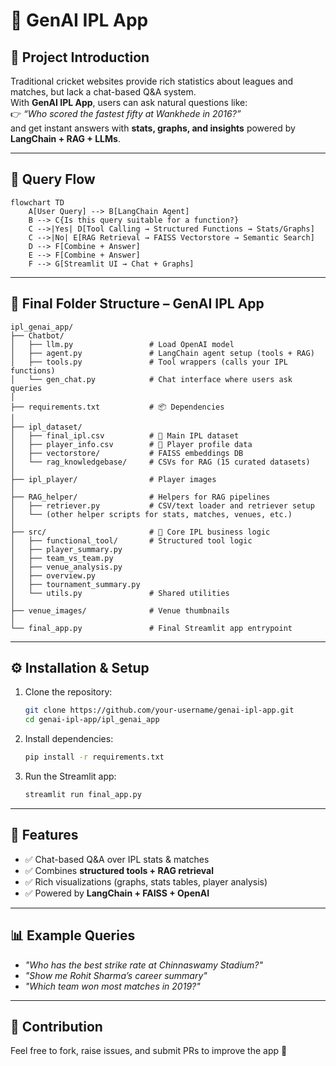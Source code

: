 # 🏏 GenAI IPL App

## 📌 Project Introduction

Traditional cricket websites provide rich statistics about leagues and matches, but lack a chat-based Q&A system.  
With **GenAI IPL App**, users can ask natural questions like:  
👉 *“Who scored the fastest fifty at Wankhede in 2016?”*  
and get instant answers with **stats, graphs, and insights** powered by **LangChain + RAG + LLMs**.

---

## 🚀 Query Flow

```mermaid
flowchart TD
    A[User Query] --> B[LangChain Agent]
    B --> C{Is this query suitable for a function?}
    C -->|Yes| D[Tool Calling → Structured Functions → Stats/Graphs]
    C -->|No| E[RAG Retrieval → FAISS Vectorstore → Semantic Search]
    D --> F[Combine + Answer]
    E --> F[Combine + Answer]
    F --> G[Streamlit UI → Chat + Graphs]
```

---

## 📂 Final Folder Structure – GenAI IPL App

```plaintext
ipl_genai_app/
├── Chatbot/
│   ├── llm.py                 # Load OpenAI model
│   ├── agent.py               # LangChain agent setup (tools + RAG)
│   ├── tools.py               # Tool wrappers (calls your IPL functions)
│   └── gen_chat.py            # Chat interface where users ask queries
│
├── requirements.txt           # 📦 Dependencies
│
├── ipl_dataset/
│   ├── final_ipl.csv          # 🔢 Main IPL dataset
│   ├── player_info.csv        # 👤 Player profile data
│   ├── vectorstore/           # FAISS embeddings DB
│   └── rag_knowledgebase/     # CSVs for RAG (15 curated datasets)
│
├── ipl_player/                # Player images
│
├── RAG_helper/                # Helpers for RAG pipelines
│   ├── retriever.py           # CSV/text loader and retriever setup
│   └── (other helper scripts for stats, matches, venues, etc.)
│
├── src/                       # 🔧 Core IPL business logic
│   ├── functional_tool/       # Structured tool logic
│   ├── player_summary.py
│   ├── team_vs_team.py
│   ├── venue_analysis.py
│   ├── overview.py
│   ├── tournament_summary.py
│   └── utils.py               # Shared utilities
│
├── venue_images/              # Venue thumbnails
│
└── final_app.py               # Final Streamlit app entrypoint
```

---

## ⚙️ Installation & Setup

1. Clone the repository:  
   ```bash
   git clone https://github.com/your-username/genai-ipl-app.git
   cd genai-ipl-app/ipl_genai_app
   ```

2. Install dependencies:  
   ```bash
   pip install -r requirements.txt
   ```

3. Run the Streamlit app:  
   ```bash
   streamlit run final_app.py
   ```

---

## 🎯 Features

- ✅ Chat-based Q&A over IPL stats & matches  
- ✅ Combines **structured tools + RAG retrieval**  
- ✅ Rich visualizations (graphs, stats tables, player analysis)  
- ✅ Powered by **LangChain + FAISS + OpenAI**  

---

## 📊 Example Queries

- *"Who has the best strike rate at Chinnaswamy Stadium?"*  
- *"Show me Rohit Sharma’s career summary"*  
- *"Which team won most matches in 2019?"*  

---

## 🙌 Contribution

Feel free to fork, raise issues, and submit PRs to improve the app 🚀  
